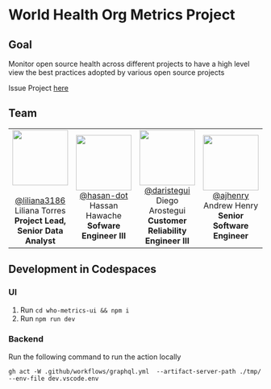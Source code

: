 # World Health Org Metrics Project 

## Goal

Monitor open source health across different projects to have a high level view the best practices adopted by various open source projects

Issue Project  [here](https://github.com/github/SI-skills-based-volunteering/issues/147#issuecomment-1472370039)


## Team
<table>
  <tr>
  <td colspan=3 align=center>
    <img src="https://avatars.githubusercontent.com/u/12959012?v=4" width="110" height="110"><br/><br/>
      <a href="https://github.com/liliana3186">@liliana3186</a><br/>
     </b>Liliana Torres<br>
      <b>Project Lead, Senior Data Analyst </b>
    </td>
    <td colspan=3 align=center>
    <img src="https://avatars.githubusercontent.com/u/34780972?v=4 width="110" height="110" ><br/>
      <a href="https://github.com/hasan-dot">@hasan-dot</a><br/>
      </b>Hassan Hawache<br>
      <b> Sofware Engineer III</b>
    </td>
    <td colspan=3 align=center>
    <img src="https://avatars.githubusercontent.com/u/61184284?v=4" width="110" height="110"><br/>
      <a href="https://github.com/darostegui">@daristegui</a><br/>
      </b>Diego Arostegui<br>
      <b>Customer Reliability Engineer III</b>
    </td>
    <td colspan=3 align=center>
    <img src="https://avatars.githubusercontent.com/u/24923406?v=4" width="110" height="110"><br/>
      <a href="https://github.com/ajhenry">@ajhenry</a><br/>
      </b>Andrew Henry<br>
      <b> Senior Software Engineer </b>
    </td>
    <td colspan=3 align=center>
    <img src="https://avatars.githubusercontent.com/u/67866556?v=4" width="110" height="110"><br/>
      <a href="https://github.com/joannaakl">@joannaakl</a><br/>
      </b>Joanna Krzek-Lubowiecka<br>
      <b> Software Engineer III </br>
    </td>
    <td colspan=3 align=center>
    <img src="https://avatars.githubusercontent.com/u/22037769?v=4 width="110" height="110"><br/>
      <a href="https://github.com/dmgardiner25">@dmgardiner25</a><br/>
      </b>David Gardiner<br>
      <b> Software Engineer II</b>
    </td>
   </tr>
</table>






## Development in Codespaces

### UI

1. Run `cd who-metrics-ui && npm i`
2. Run `npm run dev`

<!-- TODO: Add min requirements and deployment steps -->
### Backend
Run the following command to run the action locally
```
gh act -W .github/workflows/graphql.yml  --artifact-server-path ./tmp/ --env-file dev.vscode.env
```
